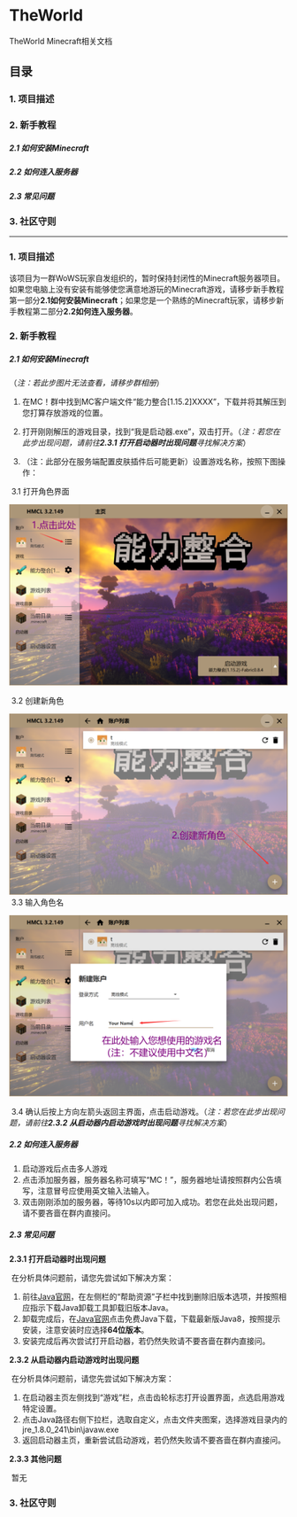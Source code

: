 # TheWorld
TheWorld Minecraft相关文档
## 目录
### <a>1. 项目描述</a>
### <a>2. 新手教程</a>
##### 2.1 如何安装Minecraft
##### 2.2 如何连入服务器
##### 2.3 常见问题
### 3. 社区守则
---------
### 1. 项目描述
该项目为一群WoWS玩家自发组织的，暂时保持封闭性的Minecraft服务器项目。如果您电脑上没有安装有能够使您满意地游玩的Minecraft游戏，请移步新手教程第一部分<a>**2.1如何安装Minecraft**</a>；如果您是一个熟练的Minecraft玩家，请移步新手教程第二部分<a>**2.2如何连入服务器**</a>。
### 2. 新手教程
##### 2.1 如何安装Minecraft
（_注：若此步图片无法查看，请移步群相册_）
1.  在MC！群中找到MC客户端文件“能力整合[1.15.2]XXXX”，下载并将其解压到您打算存放游戏的位置。

2. 打开刚刚解压的游戏目录，找到“我是启动器.exe”，双击打开。（_注：若您在此步出现问题，请前往**2.3.1 打开启动器时出现问题**寻找解决方案_）

3. （注：此部分在服务端配置皮肤插件后可能更新）设置游戏名称，按照下图操作：

​  3.1 打开角色界面

![2.1-1](https://github.com/Tsing-He/TheWorld/blob/master/1.png)

​	3.2 创建新角色

![2.1-2](https://github.com/Tsing-He/TheWorld/blob/master/2.png)
​	3.3 输入角色名

![2.1-3](https://github.com/Tsing-He/TheWorld/blob/master/3.png)

​	3.4 确认后按上方向左箭头返回主界面，点击启动游戏。（_注：若您在此步出现问题，请前往**2.3.2 从启动器内启动游戏时出现问题**寻找解决方案_）

##### 2.2 如何连入服务器

1. 启动游戏后点击多人游戏
2. 点击添加服务器，服务器名称可填写“MC！”，服务器地址请按照群内公告填写，注意冒号应使用英文输入法输入。
3. 双击刚刚添加的服务器，等待10s以内即可加入成功。若您在此处出现问题，请不要吝啬在群内直接问。

##### 2.3 常见问题

**2.3.1 打开启动器时出现问题**

​    在分析具体问题前，请您先尝试如下解决方案：

1. 前往[Java官网](https://www.java.com/zh_CN/)，在左侧栏的“帮助资源”子栏中找到删除旧版本选项，并按照相应指示下载Java卸载工具卸载旧版本Java。
2. 卸载完成后，在[Java官网](https://www.java.com/zh_CN/)点击免费Java下载，下载最新版Java8，按照提示安装，注意安装时应选择**64位版本**。
3. 安装完成后再次尝试打开启动器，若仍然失败请不要吝啬在群内直接问。

**2.3.2 从启动器内启动游戏时出现问题**

​    在分析具体问题前，请您先尝试如下解决方案：

1. 在启动器主页左侧找到“游戏”栏，点击齿轮标志打开设置界面，点选启用游戏特定设置。
2. 点击Java路径右侧下拉栏，选取自定义，点击文件夹图案，选择游戏目录内的jre_1.8.0_241\bin\javaw.exe
3. 返回启动器主页，重新尝试启动游戏，若仍然失败请不要吝啬在群内直接问。

**2.3.3 其他问题**

​	暂无

### 3. 社区守则



